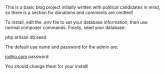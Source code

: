 This is a basic blog project initially written with political candidates in mind,
so there is a section for donations and comments are omitted!

To install, edit the .env file to set your database information, then use normal composer commands. Finally, seed your database:

php artisan db:seed

The default use name and password for the admin are:

jo@jo.com
password

You should change them for your install!

